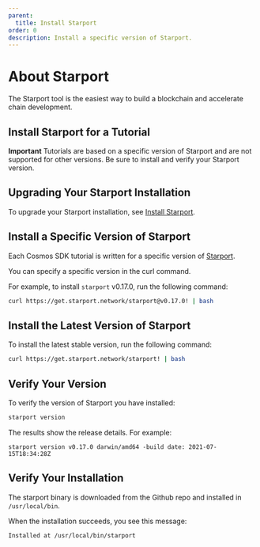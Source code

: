 ```yaml
---
parent:
  title: Install Starport
order: 0
description: Install a specific version of Starport.
---
```


# About Starport

The Starport tool is the easiest way to build a blockchain and accelerate chain development.

## Install Starport for a Tutorial

**Important** Tutorials are based on a specific version of Starport and are not supported for other versions. Be sure to install and verify your Starport version.

## Upgrading Your Starport Installation

To upgrade your Starport installation, see [Install Starport](https://docs.starport.network/guide/install.html).

## Install a Specific Version of Starport

Each Cosmos SDK tutorial is written for a specific version of [Starport](https://docs.starport.network/).

You can specify a specific version in the curl command.

For example, to install `starport` v0.17.0, run the following command:

```sh
curl https://get.starport.network/starport@v0.17.0! | bash
```

## Install the Latest Version of Starport

To install the latest stable version, run the following command:

```sh
curl https://get.starport.network/starport! | bash
```

## Verify Your Version

To verify the version of Starport you have installed:

```sh
starport version
```

The results show the release details. For example:

```code
starport version v0.17.0 darwin/amd64 -build date: 2021-07-15T18:34:28Z
```

## Verify Your Installation

The starport binary is downloaded from the Github repo and installed in `/usr/local/bin`.

When the installation succeeds, you see this message:

```bash
Installed at /usr/local/bin/starport
```

